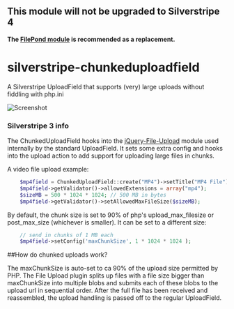## This module will not be upgraded to Silverstripe 4<br>
**The [FilePond module](https://github.com/lekoala/silverstripe-filepond) is recommended as a replacement.**

# silverstripe-chunkeduploadfield
A Silverstripe UploadField that supports (very) large uploads without fiddling with php.ini

![Screenshot](images/screenshot.png)

### Silverstripe 3 info
The ChunkedUploadField  hooks into the [jQuery-File-Upload](https://github.com/blueimp/jQuery-File-Upload/wiki/Chunked-file-uploads) module used internally by the standard UploadField. It sets some extra config and hooks into the upload action to add support for uploading large files in chunks.

A video file upload example:
```php
	$mp4field = ChunkedUploadField::create("MP4")->setTitle("MP4 File");
	$mp4field->getValidator()->allowedExtensions = array("mp4");
	$sizeMB = 500 * 1024 * 1024; // 500 MB in bytes
	$mp4field->getValidator()->setAllowedMaxFileSize($sizeMB);
```

By default, the chunk size is set to 90% of php's upload_max_filesize or post_max_size (whichever is smaller). It can be set to a different size:

```php
	// send in chunks of 1 MB each
	$mp4field->setConfig('maxChunkSize', 1 * 1024 * 1024 );
```

##How do chunked uploads work?

The maxChunkSize is auto-set to ca 90% of the upload size permitted by PHP. The File Upload plugin splits up files with a file size bigger than maxChunkSize into multiple blobs and submits each of these blobs to the upload url in sequential order. After the full file has been received and reassembled, the upload handling is passed off to the regular UploadField.
